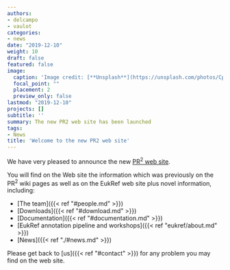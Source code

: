 ```yaml
---
authors:
- delcampo
- vaulot
categories:
- news
date: "2019-12-10"
weight: 10
draft: false
featured: false
image:
  caption: 'Image credit: [**Unsplash**](https://unsplash.com/photos/CpkOjOcXdUY)'
  focal_point: ""
  placement: 2
  preview_only: false
lastmod: "2019-12-10"
projects: []
subtitle: ''
summary: The new PR2 web site has been launched
tags:
- News
title: 'Welcome to the new PR2 web site'
---
```

We have very pleased to announce the new [PR<sup>2</sup> web site](https://pr2-database.org/).  

You will find on the Web site the information which was previously on the  PR<sup>2</sup> wiki pages as well as on the EukRef web site plus novel information, including:

* [The team]({{< ref "#people.md" >}})
* [Downloads]({{< ref "#download.md" >}})
* [Documentation]({{< ref "#documentation.md" >}})
* [EukRef annotation pipeline and workshops]({{< ref "eukref/about.md" >}})
* [News]({{< ref "./#news.md" >}})

Please get back to [us]({{< ref "#contact" >}}) for any problem you may find on the web site.
